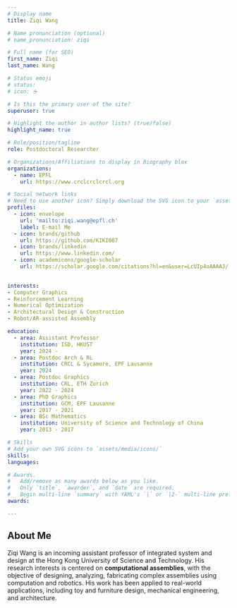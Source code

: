 ```yaml
---
# Display name
title: Ziqi Wang

# Name pronunciation (optional)
# name_pronunciation: ziqi

# Full name (for SEO)
first_name: Ziqi
last_name: Wang

# Status emoji
# status:
# icon: ☕️

# Is this the primary user of the site?
superuser: true

# Highlight the author in author lists? (true/false)
highlight_name: true

# Role/position/tagline
role: Postdoctoral Researcher

# Organizations/Affiliations to display in Biography blox
organizations:
  - name: EPFL
    url: https://www.crclcrclcrcl.org

# Social network links
# Need to use another icon? Simply download the SVG icon to your `assets/media/icons/` folder.
profiles:
  - icon: envelope
    url: 'mailto:ziqi.wang@epfl.ch'
    label: E-mail Me
  - icon: brands/github
    url: https://github.com/KIKI007
  - icon: brands/linkedin
    url: https://www.linkedin.com/
  - icon: academicons/google-scholar
    url: https://scholar.google.com/citations?hl=en&user=LcUIp4oAAAAJ/
    

interests:
- Computer Graphics
- Reinforcement Learning
- Numerical Optimization
- Architectural Design & Construction
- Robot/AR-assisted Assembly

education:
  - area: Assistant Professor
    institution: ISD, HKUST
    year: 2024 - 
  - area: Postdoc Arch & RL
    institution: CRCL & Sycamore, EPF Lausanne
    year: 2024
  - area: Postdoc Graphics
    institution: CRL, ETH Zurich
    year: 2022 - 2024
  - area: PhD Graphics 
    institution: GCM, EPF Lausanne
    year: 2017 - 2021
  - area: BSc Mathematics
    institution: University of Science and Technology of China
    year: 2013 - 2017

# Skills
# Add your own SVG icons to `assets/media/icons/`
skills:
languages:

# Awards.
#   Add/remove as many awards below as you like.
#   Only `title`, `awarder`, and `date` are required.
#   Begin multi-line `summary` with YAML's `|` or `|2-` multi-line prefix and indent 2 spaces below.
awards:

---
```


## About Me

Ziqi Wang is an incoming assistant professor of integrated system and design at the Hong Kong University of Science and Technology. His research interests is centered on **computational assemblies**, with the objective of designing, analyzing, fabricating complex assemblies using computation and robotics. His work has been applied to real-world applications, including toy and furniture design, mechanical engineering, and architecture.
